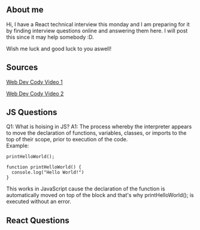 ## About me

Hi, I have a React technical interview this monday and I am preparing for it by finding interview questions online and answering them here. I will post this since it may help somebody :D.  

  
Wish me luck and good luck to you aswell!

## Sources

[Web Dev Cody Video 1](https://www.youtube.com/watch?v=xo1sW5HD7os)  

[Web Dev Cody Video 2](https://www.youtube.com/watch?v=AHbAAnt9qsY)

## JS Questions
Q1: What is hoising in JS?
A1: The process whereby the interpreter appears to move the declaration of functions, variables, classes, or imports to the top of their scope, prior to execution of the code.  
Example:  
```
printHelloWorld();

function printHelloWorld() {
  console.log("Hello World!")
}
```
This works in JavaScript cause the declaration of the function is automatically moved on top of the block and that's why printHelloWorld(); is executed without an error.

## React Questions

